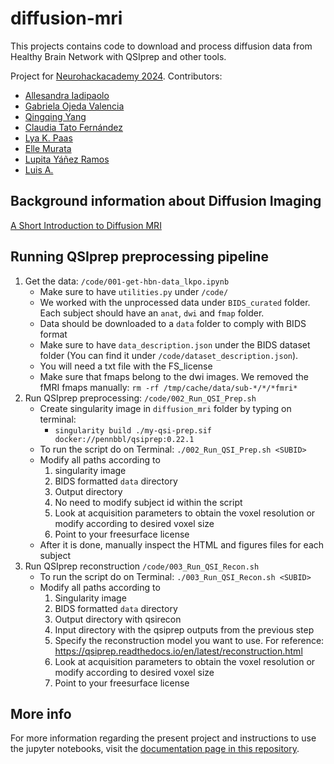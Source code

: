 # diffusion-mri
This projects contains code to download and process diffusion data from Healthy Brain Network with QSIprep and other tools.

Project for [Neurohackacademy 2024](https://github.com/NeuroHackademy2024). Contributors:

* [Allesandra Iadipaolo](https://github.com/aiadipaolo)
* [Gabriela Ojeda  Valencia](https://github.com/Ojvagab)
* [Qingqing Yang](https://github.com/Qingqing-Yang-177)
* [Claudia Tato Fernández](https://github.com/TatoCl)
* [Lya K. Paas](https://github.com/lilikapa)
* [Elle Murata](https://github.com/emucsb)
* [Lupita Yáñez Ramos](https://github.com/Lupitayanez)
* [Luis A.](https://github.com/LuisA00)

## Background information about Diffusion Imaging

[A Short Introduction to Diffusion MRI](https://docs.google.com/presentation/d/1gBYgj7bvX_WXeWhLaaVascgVg11U0I21FMfHWdSCMzU/edit#slide=id.g27fadbbc47c_2_0)

## Running QSIprep preprocessing pipeline

1. Get the data: `/code/001-get-hbn-data_lkpo.ipynb`
   - Make sure to have `utilities.py` under `/code/`
   - We worked with the unprocessed data under `BIDS_curated` folder. Each subject should have an `anat`, `dwi` and `fmap` folder. 
   - Data should be downloaded to a `data` folder to comply with BIDS format
   - Make sure to have `data_description.json` under the BIDS dataset folder (You can find it under `/code/dataset_description.json`).
   - You will need a txt file with the FS_license
   - Make sure that fmaps belong to the dwi images. We removed the fMRI fmaps manually: `rm -rf /tmp/cache/data/sub-*/*/*fmri*`
3. Run QSIprep preprocessing: `/code/002_Run_QSI_Prep.sh`
   - Create singularity image in `diffusion_mri` folder by typing on terminal:
      - `singularity build ./my-qsi-prep.sif docker://pennbbl/qsiprep:0.22.1`
   - To run the script do on Terminal: `./002_Run_QSI_Prep.sh <SUBID>`
   - Modify all paths according to
     1. singularity image
     2. BIDS formatted `data` directory
     3. Output directory
     4. No need to modify subject id within the script
     5. Look at acquisition parameters to obtain the voxel resolution or modify according to desired voxel size
     6. Point to your freesurface license
   - After it is done, manually inspect the HTML and figures files for each subject
4. Run QSIprep reconstruction `/code/003_Run_QSI_Recon.sh`
   - To run the script do on Terminal: `./003_Run_QSI_Recon.sh <SUBID>`
   - Modify all paths according to
      1. Singularity image
      2. BIDS formatted `data` directory
      3. Output directory with qsirecon
      4. Input directory with the qsiprep outputs from the previous step
      5. Specify the reconstruction model you want to use. For reference: https://qsiprep.readthedocs.io/en/latest/reconstruction.html
      6. Look at acquisition parameters to obtain the voxel resolution or modify according to desired voxel size
      7. Point to your freesurface license

## More info

For more information regarding the present project and instructions to use the jupyter notebooks, visit the [documentation page in this repository](https://github.com/NeuroHackademy2024/diffusion-mri/tree/main/documentation).

